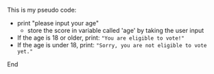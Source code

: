 This is my pseudo code:

* print "please input your age"
    * store the score in variable called 'age' by taking the user input
* If the age is 18 or older, print: `"You are eligible to vote!"`
* If the age is under 18, print: `"Sorry, you are not eligible to vote yet."`

End